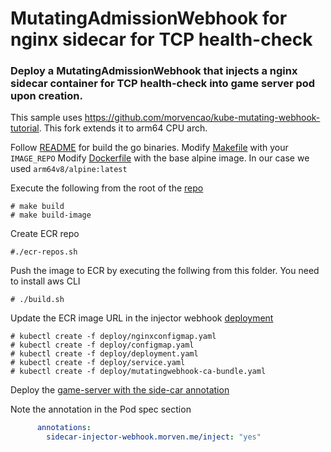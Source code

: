 # MutatingAdmissionWebhook for nginx sidecar for TCP health-check

### Deploy a MutatingAdmissionWebhook that injects a nginx sidecar container for TCP health-check into game server pod upon creation.

This sample uses https://github.com/morvencao/kube-mutating-webhook-tutorial. This fork extends it to arm64 CPU arch. 

Follow [README](https://github.com/yahavb/kube-mutating-webhook-tutorial/blob/master/README.md) for build the go binaries. 
Modify [Makefile](https://github.com/yahavb/kube-mutating-webhook-tutorial/blob/master/Makefile) with your `IMAGE_REPO`
Modify [Dockerfile](https://github.com/yahavb/kube-mutating-webhook-tutorial/blob/master/build/Dockerfile) with the base alpine image. In our case we used `arm64v8/alpine:latest`

Execute the following from the root of the [repo](https://github.com/yahavb/kube-mutating-webhook-tutorial)

```
# make build
# make build-image
```

Create ECR repo

```
#./ecr-repos.sh
```

Push the image to ECR by executing the follwing from this folder. You need to install aws CLI 

```
# ./build.sh
```

Update the ECR image URL in the injector webhook [deployment](./deployment.yaml)

```
# kubectl create -f deploy/nginxconfigmap.yaml
# kubectl create -f deploy/configmap.yaml
# kubectl create -f deploy/deployment.yaml
# kubectl create -f deploy/service.yaml
# kubectl create -f deploy/mutatingwebhook-ca-bundle.yaml
```

Deploy the [game-server with the side-car annotation](../stknlb-injected-tcphealth-sidecar.yaml)

Note the annotation in the Pod spec section

```yaml
      annotations:
        sidecar-injector-webhook.morven.me/inject: "yes"
```

